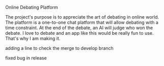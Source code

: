 Online Debating Platform 

The project's purpose is to appreciate the art of debating in online world. The platform is a one-to-one chat platform that will allow debating with a time constraint. At the end of the debate, an AI will judge who won the debate. I love to debate and an app like this would be really fun to use. That's why I am making it.

adding a line to check the merge to develop branch 

fixed bug in release